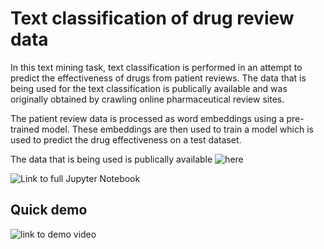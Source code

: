 # Text classification of drug review data

In this text mining task, text classification is performed in an attempt to predict the effectiveness of drugs from patient reviews. The data that is being used for the text classification is publically available and was originally obtained by crawling online pharmaceutical review sites.

The patient review data is processed as word embeddings using a pre-trained model. These embeddings are then used to train a model which is used to predict the drug effectiveness on a test dataset.

The data that is being used is publically available ![here](https://archive.ics.uci.edu/ml/datasets/Drug+Review+Dataset+%28Druglib.com%29)



![Link to full Jupyter Notebook](https://github.com/spacecatbug/drug-reviews-text-classification/blob/master/DrugReviewClassification.ipynb)

## Quick demo

![link to demo video](./TextClassificationDemo.gif)
